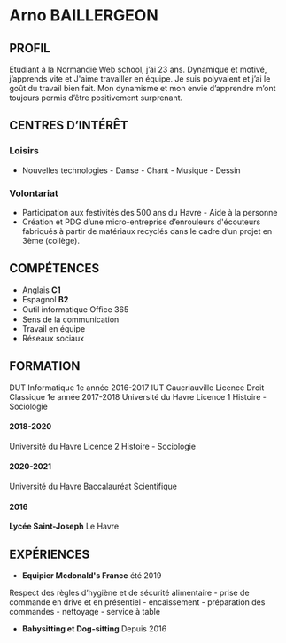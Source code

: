 # Arno BAILLERGEON

## PROFIL

Étudiant à la Normandie Web school, j’ai 23 ans. 
Dynamique et motivé, j’apprends vite et
J'aime travailler en équipe. Je suis polyvalent et j’ai le
goût du travail bien fait. Mon dynamisme et mon envie
d’apprendre m’ont toujours permis d’être positivement
surprenant.

##  CENTRES D’INTÉRÊT
### Loisirs 
- Nouvelles technologies - Danse - Chant - Musique - 
Dessin
### Volontariat 
- Participation aux festivités des 500 ans du Havre -
Aide à la personne 
- Création et PDG d’une micro-entreprise d’enrouleurs 
d'écouteurs fabriqués à partir de matériaux recyclés 
dans le cadre d’un projet en 3ème (collège).

## COMPÉTENCES
* Anglais **C1**
* Espagnol **B2** 
* Outil informatique Ofﬁce 365
* Sens de la communication
* Travail en équipe
* Réseaux sociaux
## FORMATION
DUT Informatique 1e année
2016-2017
IUT Caucriauville
Licence Droit Classique 1e année
2017-2018
Université du Havre
Licence 1 Histoire - Sociologie 
#### **2018-2020**
Université du Havre
Licence 2 Histoire - Sociologie 
#### **2020-2021**
Université du Havre
Baccalauréat Scientifique
#### **2016**
**Lycée Saint-Joseph**
Le Havre
 
## EXPÉRIENCES
* **Equipier Mcdonald's France**
été 2019

Respect des règles d’hygiène et de sécurité alimentaire - prise de commande en drive et en présentiel - encaissement - préparation des
commandes - nettoyage - service à table 
* **Babysitting et Dog-sitting** 
Depuis 2016

